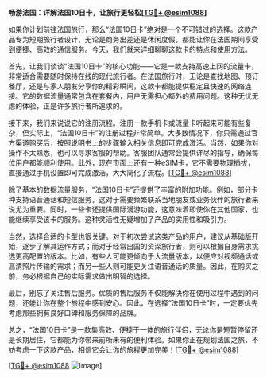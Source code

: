 **畅游法国：详解法国10日卡，让旅行更轻松[[TG💪+ @esim1088](https://t.me/s/esim1088)]**

如果你计划前往法国旅行，那么“法国10日卡”绝对是一个不可错过的选择。这款产品专为短期旅行者设计，无论是商务出差还是休闲度假，都能让你在法国期间享受到便捷、高效的通信服务。今天，我们就来详细聊聊这款卡的特点和使用方法。

首先，让我们谈谈“法国10日卡”的核心功能——它是一款支持高速上网的流量卡，非常适合需要随时保持在线的现代旅行者。在法国旅行时，无论是查找地图、预订餐厅，还是与家人朋友分享你的精彩瞬间，这款卡都能提供稳定且快速的网络连接。它的数据流量通常包含在套餐内，用户无需担心额外的费用问题。这种无忧无虑的体验，正是许多旅行者所追求的。

接下来，我们来说说它的注册流程。注册一款手机卡或流量卡听起来可能有些复杂，但实际上，“法国10日卡”的注册过程非常简单。大多数情况下，你只需通过官方渠道购买后，按照说明书上的步骤输入相关信息即可完成激活。当然，如果你对操作不太熟悉，也可以寻求客服的帮助。客服团队通常会提供详尽的指导，确保每位用户都能顺利使用。此外，现在市面上还有一种eSIM卡，它不需要物理插拔，直接通过手机设置即可完成激活，大大简化了流程。[[TG💪+ @esim1088](https://t.me/s/esim1088)]

除了基本的数据流量服务，“法国10日卡”还提供了丰富的附加功能。例如，部分卡种支持语音通话和短信服务，这对于需要频繁联系当地朋友或业务伙伴的旅行者来说尤为重要。同时，一些卡还提供国际漫游功能，这意味着即使你在其他国家，也能继续享受该卡的服务。这种灵活性无疑增加了产品的实用性和吸引力。

当然，选择合适的卡型也很关键。对于初次尝试这类产品的用户，建议从基础版开始，逐步了解其运作方式；而对于经常出国的资深旅行者，则可以根据自身需求挑选更高配置的版本。比如，有些人可能更倾向于大流量版本，以便应对视频通话或高清照片传输的需求；而另一些人则可能更关注语音通话的质量。因此，在购买之前，务必根据自己的实际需求做出明智的选择。

最后，别忘了关注售后服务。优质的售后服务不仅能解决你在使用过程中遇到的问题，还能让你在整个旅程中感到安心。因此，在选择“法国10日卡”时，一定要优先考虑那些拥有良好口碑和服务保障的品牌。

总之，“法国10日卡”是一款集高效、便捷于一体的旅行伴侣，无论你是短暂停留还是长期居住，它都能为你带来前所未有的便利体验。如果你正在规划法国之旅，不妨考虑一下这款产品，相信它会让你的旅程更加完美！[[TG💪+ @esim1088](https://t.me/s/esim1088)]

[[TG💪+ @esim1088](https://t.me/s/esim1088) ![Image](https://i.postimg.cc/4NQfJmqS/Snipaste-2025-05-13-00-14-12.png)]